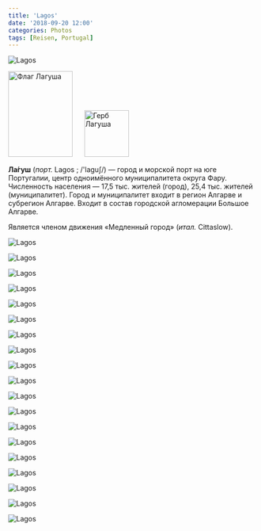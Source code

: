 ```yaml
---
title: 'Lagos'
date: '2018-09-20 12:00'
categories: Photos
tags: [Reisen, Portugal]
---
```


<div class='preview'><img src='{{urls.media}}/LagosOK.jpg' alt='Lagos'></div>

<img alt="Флаг Лагуша" src="https://upload.wikimedia.org/wikipedia/commons/thumb/c/c6/Pt-lgs1.png/130px-Pt-lgs1.png" width="130" height="173" class="thumbborder" srcset="https://upload.wikimedia.org/wikipedia/commons/thumb/c/c6/Pt-lgs1.png/195px-Pt-lgs1.png 1.5x, https://upload.wikimedia.org/wikipedia/commons/thumb/c/c6/Pt-lgs1.png/260px-Pt-lgs1.png 2x" data-file-width="261" data-file-height="347">      <img alt="Герб Лагуша" src="https://upload.wikimedia.org/wikipedia/commons/thumb/2/28/LGS.png/90px-LGS.png" width="90" height="94" srcset="https://upload.wikimedia.org/wikipedia/commons/thumb/2/28/LGS.png/135px-LGS.png 1.5x, https://upload.wikimedia.org/wikipedia/commons/thumb/2/28/LGS.png/180px-LGS.png 2x" data-file-width="413" data-file-height="432">

**Ла́гуш** (_порт._ Lagos ; /'laguʃ/) — город и морской порт на юге Португалии, центр одноимённого муниципалитета округа Фару. Численность населения — 17,5 тыс. жителей (город), 25,4 тыс. жителей (муниципалитет). Город и муниципалитет входит в регион Алгарве и субрегион Алгарве. Входит в состав городской агломерации Большое Алгарве.

Является членом движения «Медленный город» (_итал._ Cittaslow).

<a id='9d13e081021a0c7542e3922748b4957e-800'></a>![Lagos]({{urls.media}}/9d13e081021a0c7542e3922748b4957e-800.jpg 'Тихо! Я учусь!')

<a id='c730bf9557a3f372bbd6442c3c6741cd-800'></a>![Lagos]({{urls.media}}/c730bf9557a3f372bbd6442c3c6741cd-800.jpg 'Фонтан')

<a id='7f3ead8c1de5f19e23b9abd9175f0618-800'></a>![Lagos]({{urls.media}}/7f3ead8c1de5f19e23b9abd9175f0618-800.jpg 'Скалистый берег')

<a id='91d4bfe555f3100fc0ffe83f64541af8-800'></a>![Lagos]({{urls.media}}/91d4bfe555f3100fc0ffe83f64541af8-800.jpg 'Еще скалы')

<a id='0af4f5dc39198265376837c300cd7efd-800'></a>![Lagos]({{urls.media}}/0af4f5dc39198265376837c300cd7efd-800.jpg 'И еще')

<a id='37cc0be7b1b65d2e92ae79b060419234-800'></a>![Lagos]({{urls.media}}/37cc0be7b1b65d2e92ae79b060419234-800.jpg 'Граффити')

<a id='e817d3dc39c02b6b28e7dc8937ca413d-800'></a>![Lagos]({{urls.media}}/e817d3dc39c02b6b28e7dc8937ca413d-800.jpg 'Табличка')

<a id='a103608074772e41524305e5789e1b03-800'></a>![Lagos]({{urls.media}}/a103608074772e41524305e5789e1b03-800.jpg 'Еще табличка')

<a id='ddb3512fd4a1e8731f9f25b484ca6d9c-800'></a>![Lagos]({{urls.media}}/ddb3512fd4a1e8731f9f25b484ca6d9c-800.jpg 'Еще табличка')

<a id='9770dfd098e4135b24593080c927b69a-800'></a>![Lagos]({{urls.media}}/9770dfd098e4135b24593080c927b69a-800.jpg 'И еще')

<a id='b99a8ae0c0ed394fa39645f484bf64a6-800'></a>![Lagos]({{urls.media}}/b99a8ae0c0ed394fa39645f484bf64a6-800.jpg 'Мечта Собянина')

<a id='092fbafa7d3bee2a27e244244b84eeff-800'></a>![Lagos]({{urls.media}}/092fbafa7d3bee2a27e244244b84eeff-800.jpg 'Креведко')

<a id='11a4802b7b6423f0d52cc9561417f89f-800'></a>![Lagos]({{urls.media}}/11a4802b7b6423f0d52cc9561417f89f-800.jpg 'Инфант')

<a id='34ad84f8a6851ce0ae8601fca31299ff-800'></a>![Lagos]({{urls.media}}/34ad84f8a6851ce0ae8601fca31299ff-800.jpg 'Пассионарность')

<a id='5f7002be677a6c030a509d91c97a463a-800'></a>![Lagos]({{urls.media}}/5f7002be677a6c030a509d91c97a463a-800.jpg 'Домик')

<a id='1cbcf093a6acbce935fca3657eb29baa-800'></a>![Lagos]({{urls.media}}/1cbcf093a6acbce935fca3657eb29baa-800.jpg 'Рыбоглаз')

<a id='552a686089999e0977d23735b8733ac2-800'></a>![Lagos]({{urls.media}}/552a686089999e0977d23735b8733ac2-800.jpg 'Рынок рабов (ныне, к сожалению, музей)')

<a id='b72a95a6ed1e1010c0b6efa05a955166-800'></a>![Lagos]({{urls.media}}/b72a95a6ed1e1010c0b6efa05a955166-800.jpg 'Маяк')

<a id='aaa5443c6d5d6b54ee1932fcee62451b-800'></a>![Lagos]({{urls.media}}/aaa5443c6d5d6b54ee1932fcee62451b-800.jpg 'Ступеньки')

